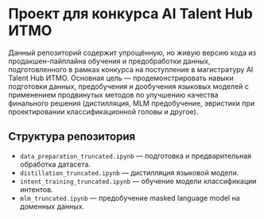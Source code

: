 # Проект для конкурса AI Talent Hub ИТМО

Данный репозиторий содержит упрощённую, но живую версию кода из продакшен-пайплайна обучения и предобработки данных, подготовленного в рамках конкурса на поступление в магистратуру AI Talent Hub ИТМО. 
Основная цель — продемонстрировать навыки подготовки данных, предобучения и дообучения языковых моделей с применением продвинутых методов по улучшению качества финального решения (дистилляция, MLM предобучение, эвристики при проектировании классификационной головы и другое).

## Структура репозитория

- `data_preparation_truncated.ipynb` — подготовка и предварительная обработка датасета.
- `distillation_truncated.ipynb` — дистилляция языковой модели.
- `intent_training_truncated.ipynb` — обучение модели классификации интентов.
- `mlm_truncated.ipynb` — предобучение masked language model на доменных данных.
